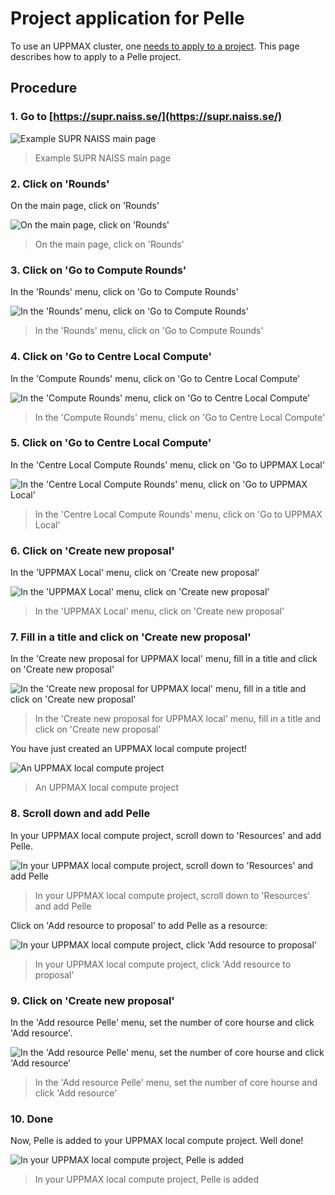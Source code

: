 # Project application for Pelle

To use an UPPMAX cluster, one [needs to apply to a project](project_apply.md).
This page describes how to apply to a Pelle project.

## Procedure

### 1. Go to [https://supr.naiss.se/](https://supr.naiss.se/)

![Example SUPR NAISS main page](./img/supr_naiss_start_click_rounds.png)

> Example SUPR NAISS main page

### 2. Click on 'Rounds'

On the main page, click on 'Rounds'

![On the main page, click on 'Rounds'](./img/supr_naiss_start_click_rounds.png)

> On the main page, click on 'Rounds'

### 3. Click on 'Go to Compute Rounds'

In the 'Rounds' menu, click on 'Go to Compute Rounds'

![In the 'Rounds' menu, click on 'Go to Compute Rounds'](./img/supr_naiss_rounds_click_go_to_naiss_sens.png)

> In the 'Rounds' menu, click on 'Go to Compute Rounds'

### 4. Click on 'Go to Centre Local Compute'

In the 'Compute Rounds' menu, click on 'Go to Centre Local Compute'

![In the 'Compute Rounds' menu, click on 'Go to Centre Local Compute'](./img/supr_compute_rounds_click_go_to_centre_local_compute.png)

> In the 'Compute Rounds' menu, click on 'Go to Centre Local Compute'

### 5. Click on 'Go to Centre Local Compute'

In the 'Centre Local Compute Rounds' menu, click on 'Go to UPPMAX Local'

![In the 'Centre Local Compute Rounds' menu, click on 'Go to UPPMAX Local'](./img/supr_centre_local_compute_rounds_click_go_to_uppmax_local.png)

> In the 'Centre Local Compute Rounds' menu, click on 'Go to UPPMAX Local'

### 6. Click on 'Create new proposal'

In the 'UPPMAX Local' menu, click on 'Create new proposal'

![In the 'UPPMAX Local' menu, click on 'Create new proposal'](./img/supr_uppmax_local_click_create_new_proposal.png)

> In the 'UPPMAX Local' menu, click on 'Create new proposal'

### 7. Fill in a title and click on 'Create new proposal'

In the 'Create new proposal for UPPMAX local' menu, fill in a title and click on 'Create new proposal'

![In the 'Create new proposal for UPPMAX local' menu, fill in a title and click on 'Create new proposal'](./img/supre_create_new_proposal_for_uppmax_local_click_create_new.png)

> In the 'Create new proposal for UPPMAX local' menu, fill in a title and click on 'Create new proposal'

You have just created an UPPMAX local compute project!

![An UPPMAX local compute project](supre_uppmax_local_project_start.png)

> An UPPMAX local compute project

### 8. Scroll down and add Pelle

In your UPPMAX local compute project, scroll down to 'Resources' and add Pelle.

![In your UPPMAX local compute project, scroll down to 'Resources' and add Pelle](./img/supre_uppmax_local_project_add_pelle.png)

> In your UPPMAX local compute project, scroll down to 'Resources' and add Pelle

Click on 'Add resource to proposal' to add Pelle as a resource:

![In your UPPMAX local compute project, click 'Add resource to proposal'](./img/supre_uppmax_local_project_add_pelle_add.png)

> In your UPPMAX local compute project, click 'Add resource to proposal'


### 9. Click on 'Create new proposal'

In the 'Add resource Pelle' menu, set the number of core hourse and click 'Add resource'.

![In the 'Add resource Pelle' menu, set the number of core hourse and click 'Add resource'](./img/supr_add_resource_pelle_add.png)

> In the 'Add resource Pelle' menu, set the number of core hourse and click 'Add resource'

### 10. Done

Now, Pelle is added to your UPPMAX local compute project. Well done!

![In your UPPMAX local compute project, Pelle is added](./img/supre_uppmax_local_project_add_pelle.png)

> In your UPPMAX local compute project, Pelle is added
